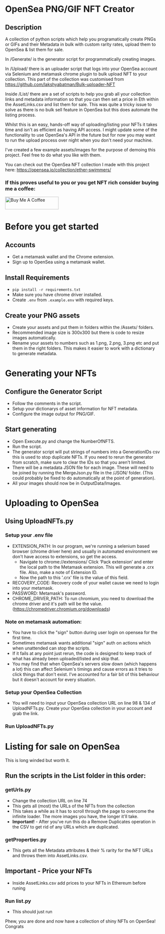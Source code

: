 # OpenSea PNG/GIF NFT Creator

## Description
A collection of python scripts which help you programatically create PNGs or GIFs and their Metadata in bulk with custom rarity rates, upload them to OpenSea & list them for sale. <br>

In /Generate/ is the generator script for programmatically creating images.

In /Upload/ there is an uploader script that logs into your OpenSea account via Selenium and metamask chrome plugin to bulk upload NFT to your collection. This part of the collection was customised from https://github.com/lakshyabatman/Bulk-uploader-NFT <br>

Inside /List/ there are a set of scripts to help you grab all your collection links and metadata information so that you can then set a price in Eth within the AssetLinks.csv and list them for sale. This was quite a tricky issue to solve as there is no bulk sell feature in OpenSea but this does automate the listing process.

Whilst this is an easy, hands-off way of uploading/listing your NFTs it takes time and isn't as efficient as having API access. I might update some of the functionality to use OpenSea's API in the future but for now you may want to run the upload process over night when you don't need your machine.

I've created a few example assets/images for the purpose of demoing this project. Feel free to do what you like with them.

You can check out the OpenSea NFT collection I made with this project here: https://opensea.io/collection/ether-swimmers/


### <b> If this proves useful to you or you get NFT rich consider buying me a coffee: </b>
<a href="https://www.buymeacoffee.com/tomhar" target="_blank"><img src="https://cdn.buymeacoffee.com/buttons/default-orange.png" alt="Buy Me A Coffee" height="41" width="174"></a>

# Before you get started

## Accounts
- Get a metamask wallet and the Chrome extension.
- Sign up to OpenSea using a metamask wallet.

## Install Requirements

- `pip install -r requirements.txt`
- Make sure you have chrome driver installed.
- Create `.env` from `.example.env` with required keys.

## Create your PNG assets

- Create your assets and put them in folders within the /Assets/ folders. 
- Recommended image size is 300x300 but there is code to resize images automatically.
- Rename your assets to numbers such as 1.png, 2.png, 3.png etc and put them in the right folders. This makes it easier to work with a dictionary to generate metadata.

# Generating your NFTs

## Configure the Generator Script
- Follow the comments in the script.
- Setup your dictionarys of asset information for NFT metadata.
- Configure the image output for PNG/GIF.

## Start generating
- Open Execute.py and change the NumberOfNFTS.
- Run the script.
- The generator script will put strings of numbers into a GenerationIDs csv this is used to stop duplicate NFTs. If you need to rerun the generator from scratch, make sure to clear the IDs so that you aren't limited.
- There will be a metadata JSON file for each image. These will need to be joined by running the MergeJson.py file in the /JSON/ folder. (This could probably be fixed to do automatically at the point of generation).
- All your images should now be in OutputData/Images.

# Uploading to OpenSea

## Using UploadNFTs.py

### Setup your .env file

- EXTENSION_PATH: In our program, we're running a selenium based browser (chrome driver here) and usually in automated environment we don't have access to extensions, so get the access.
   - Navigate to chrome://extensions/
Click ‘Pack extension’ and enter the local path to the Metamask extension. This will generate a .crx file. Also, make a note of Extension ID.
   - Now the path to this '.crx' file is the value of this field.
- RECOVERY_CODE: Recovery code of your wallet cause we need to login into your metamask.
- PASSWORD: Metamask's password.
- CHROME_DRIVER_PATH: To run chromium, you need to download the chrome driver and it's path will be the value. (https://chromedriver.chromium.org/downloads)

### Note on metamask automation:
- You have to click the "sign" button during user login on opensea for the first time.
- Sometimes metamask wants additional "sign" auth on actions which when unattended can stop the scripts.
- If it fails at any point just rerun, the code is designed to keep track of what has already been uploaded/listed and skip that.
- You may find that when OpenSea's servers slow down (which happens a lot) this can affect Selenium's timings and cause errors as it tries to click things that don't exist. I've accounted for a fair bit of this behaviour but it doesn't account for every situation.

### Setup your OpenSea Collection
- You will need to input your OpenSea collection URL on line 98 & 134 of UploadNFTs.py. Create your OpenSea collection in your account and grab the link.

### Run UploadNFTs.py


# Listing for sale on OpenSea
This is long winded but worth it.
## Run the scripts in the List folder in this order:

### getUrls.py
- Change the collection URL on line 74
- This gets all (most) the URLs of the NFTs from the collection 
- This takes a while as it has to scroll through the page to overcome the infinite loader. The more images you have, the longer it'll take.
- <b>Important!</b> - After you've run this do a Remove Duplicates operation in the CSV to get rid of any URLs which are duplicated.

### getProperties.py
- This gets all the Metadata attributes & their % rarity for the NFT URLs and throws them into AssetLinks.csv.

## Important - Price your NFTs
-  Inside AssetLinks.csv add prices to your NFTs in Ethereum before runing

### Run list.py
- This should just run

Phew, you are done and now have a collection of shiny NFTs on OpenSea! Congrats